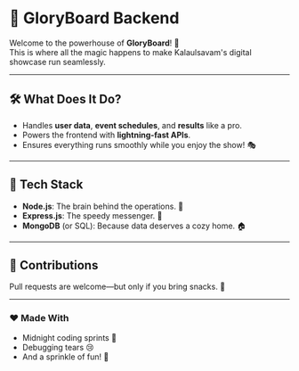 # 🔧 **GloryBoard Backend**  

Welcome to the powerhouse of **GloryBoard**! 🚀  
This is where all the magic happens to make Kalaulsavam's digital showcase run seamlessly.  

---

## 🛠️ **What Does It Do?**  
- Handles **user data**, **event schedules**, and **results** like a pro.  
- Powers the frontend with **lightning-fast APIs**.  
- Ensures everything runs smoothly while you enjoy the show! 🎭  

---

## 🥳 **Tech Stack**  
- **Node.js**: The brain behind the operations. 🧠  
- **Express.js**: The speedy messenger. 🚀  
- **MongoDB** (or SQL): Because data deserves a cozy home. 🏠  

---

## 🤝 **Contributions**  
Pull requests are welcome—but only if you bring snacks. 🍿  

---

### ❤️ **Made With**  
- Midnight coding sprints 🌙  
- Debugging tears 😢  
- And a sprinkle of fun! 🎉  
